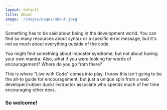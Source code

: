 ```yaml
---
layout: default
title: About
image: '/images/pages/about.jpeg'
---
```



<section class="about">
<p>Something has to be said about being in the development world. You can find so many resources about syntax or a specific error message, but it's not as much about everything outside of the code.</p>
<p>You might find something about imposter syndrome, but not about having your own mantra. Also, what if you were looking for words of encouragement? Where do you go from there?</p>
<p>This is where "Live with Code" comes into play. I know this isn't going to be the all-to guide for encouragement, but just a unique spin from a web developer/rubber duck/ instructor associate who spends much of her time encouraging other devs. </p>

<h3>So welcome!</h3>

</section>